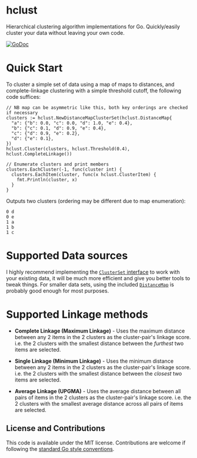 # hclust
Hierarchical clustering algorithm implementations for Go. Quickly/easily cluster your data without leaving your own code.

[![GoDoc](https://godoc.org/github.com/pbnjay/hclust?status.svg)](https://godoc.org/github.com/pbnjay/hclust)

# Quick Start
To cluster a simple set of data using a map of maps to distances, and
complete-linkage clustering with a simple threshold cutoff, the following
code suffices:

    // NB map can be asymmetric like this, both key orderings are checked if necessary
    clusters := hclust.NewDistanceMapClusterSet(hclust.DistanceMap{
      "a": {"b": 0.0, "c": 0.0, "d": 1.0, "e": 0.4},
      "b": {"c": 0.1, "d": 0.9, "e": 0.4},
      "c": {"d": 0.9, "e": 0.2},
      "d": {"e": 0.1},
    })
    hclust.Cluster(clusters, hclust.Threshold(0.4), hclust.CompleteLinkage())

    // Enumerate clusters and print members
    clusters.EachCluster(-1, func(cluster int) {
      clusters.EachItem(cluster, func(x hclust.ClusterItem) {
        fmt.Println(cluster, x)
      }
    }

 Outputs two clusters (ordering may be different due to map enumeration):

    0 d
    0 e
    1 a
    1 b
    1 c

# Supported Data sources

I highly recommend implementing the [`ClusterSet` interface](http://godoc.org/github.com/pbnjay/hclust#ClusterSet) to work with your existing data, it will be much more efficient and give you better tools to tweak things. For smaller data sets, using the included [`DistanceMap`](http://godoc.org/github.com/pbnjay/hclust#DistanceMap) is probably good enough for most purposes.

# Supported Linkage methods

* **Complete Linkage (Maximum Linkage)** - Uses the maximum distance between any 2 items in the 2 clusters as the cluster-pair's linkage score. i.e. the 2 clusters with the smallest distance between the *furthest* two items are selected.

* **Single Linkage (Minimum Linkage)** - Uses the minimum distance between any 2 items in the 2 clusters as the cluster-pair's linkage score. i.e. the 2 clusters with the smallest distance between the *closest* two items are selected.

* **Average Linkage (UPGMA)** - Uses the average distance between all pairs of items in the 2 clusters as the cluster-pair's linkage score. i.e. the 2 clusters with the smallest average distance across all pairs of items are selected.

## License and Contributions

This code is available under the MIT license. Contributions are welcome if following the [standard Go style conventions](https://github.com/golang/go/wiki/CodeReviewComments).